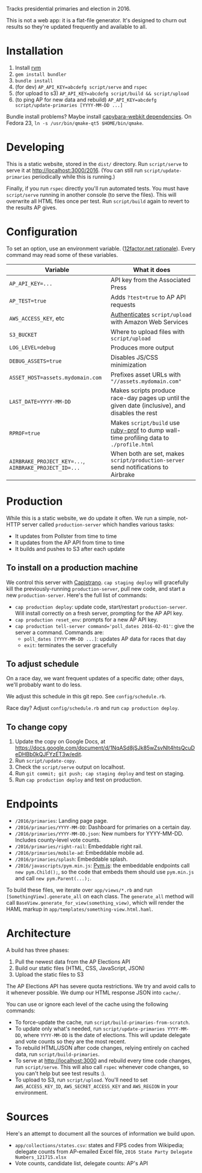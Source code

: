 Tracks presidential primaries and election in 2016.

This is not a web app: it is a flat-file generator. It's designed to churn out
results so they're updated frequently and available to all.

# Installation

1. Install [rvm](http://rvm.io)
2. `gem install bundler`
3. `bundle install`
4. (for dev) `AP_API_KEY=abcdefg script/serve` and `rspec`
5. (for upload to s3) `AP_API_KEY=abcdefg script/build && script/upload`
6. (to ping AP for new data and rebuild) `AP_API_KEY=abcdefg script/update-primaries [YYYY-MM-DD ...]`

Bundle install problems? Maybe install
[capybara-webkit dependencies](https://github.com/thoughtbot/capybara-webkit/wiki/Installing-Qt-and-compiling-capybara-webkit). On Fedora 23, `ln -s /usr/bin/qmake-qt5 $HOME/bin/qmake`.

# Developing

This is a static website, stored in the `dist/` directory. Run `script/serve` to
serve it at [http://localhost:3000/2016](http://localhost:3000/2016). (You can
still run `script/update-primaries` periodically while this is running.)

Finally, if you run `rspec` directly you'll run automated tests. You must
have `script/serve` running in another console (to serve the files). This will
overwrite all HTML files once per test. Run `script/build` again to revert to
the results AP gives.

# Configuration

To set an option, use an environment variable.
([12factor.net rationale](http://12factor.net/config)). Every command may read
some of these variables.

| Variable | What it does |
| -------- | ------------ |
| `AP_API_KEY=...` | API key from the Associated Press |
| `AP_TEST=true` | Adds `?test=true` to AP API requests |
| `AWS_ACCESS_KEY`, etc | [Authenticates](http://docs.aws.amazon.com/AWSEC2/latest/CommandLineReference/set-up-ec2-cli-linux.html) `script/upload` with Amazon Web Services |
| `S3_BUCKET` | Where to upload files with `script/upload` |
| `LOG_LEVEL=debug` | Produces more output |
| `DEBUG_ASSETS=true` | Disables JS/CSS minimization |
| `ASSET_HOST=assets.mydomain.com` | Prefixes asset URLs with `"//assets.mydomain.com"` |
| `LAST_DATE=YYYY-MM-DD` | Makes scripts produce race-day pages up until the given date (inclusive), and disables the rest |
| `RPROF=true` | Makes `script/build` use [ruby-prof](https://github.com/ruby-prof/ruby-prof) to dump wall-time profiling data to `./profile.html` |
| `AIRBRAKE_PROJECT_KEY=...`, `AIRBRAKE_PROJECT_ID=...` | When both are set, makes `script/production-server` send notifications to Airbrake |

# Production

While this is a static website, we do update it often. We run a simple, not-HTTP
server called `production-server` which handles various tasks:

* It updates from Pollster from time to time
* It updates from the AP API from time to time
* It builds and pushes to S3 after each update

## To install on a production machine

We control this server with [Capistrano](http://capistranorb.com/).
`cap staging deploy` will gracefully kill the previously-running
`production-server`, pull new code, and start a new `production-server`.
Here's the full list of commands:

* `cap production deploy`: update code, start/restart `production-server`. Will
  install correctly on a fresh server, prompting for the AP API key.
* `cap production reset_env`: prompts for a new AP API key.
* `cap production tell-server command='poll_dates 2016-02-01'`: give the server
  a command. Commands are:
  * `poll_dates [YYYY-MM-DD ...]`: updates AP data for races that day
  * `exit`: terminates the server gracefully

## To adjust schedule

On a race day, we want frequent updates of a specific date; other days, we'll
probably want to do less.

We adjust this schedule in this git repo. See `config/schedule.rb`.

Race day? Adjust `config/schedule.rb` and run `cap production deploy`.

## To change copy

1. Update the copy on Google Docs, at
   https://docs.google.com/document/d/1NqASd8jSJk85wZsvNlt4htsQcuDeDHBb0kQJFYzET3w/edit.
2. Run `script/update-copy`.
3. Check the `script/serve` output on localhost.
4. Run `git commit; git push; cap staging deploy` and test on staging.
5. Run `cap production deploy` and test on production.

# Endpoints

* `/2016/primaries`: Landing page page.
* `/2016/primaries/YYYY-MM-DD`: Dashboard for primaries on a certain day.
* `/2016/primaries/YYYY-MM-DD.json`: New numbers for YYYY-MM-DD. Includes
  county-level vote counts.
* `/2016/primaries/right-rail`: Embeddable right rail.
* `/2016/primaries/mobile-ad`: Embeddable mobile ad.
* `/2016/primaries/splash`: Embeddable splash.
* `/2016/javascripts/pym.min.js`: [Pym.js](http://blog.apps.npr.org/pym.js/):
  the embeddable endpoints call `new pym.Child();`, so the code that embeds
  them should use `pym.min.js` and call `new pym.Parent(...);`.

To build these files, we iterate over `app/views/*.rb` and run
`[SomethingView].generate_all` on each class. The `generate_all` method will
call `BaseView.generate_for_view(something_view)`, which will render the HAML
markup in `app/templates/something-view.html.haml`.

# Architecture

A build has three phases:

1. Pull the newest data from the AP Elections API
2. Build our static files (HTML, CSS, JavaScript, JSON)
3. Upload the static files to S3

The AP Elections API has severe quota restrictions. We try and avoid calls to
it whenever possible. We dump our HTML response JSON into `cache/`.

You can use or ignore each level of the cache using the following commands:

* To force-update the cache, run `script/build-primaries-from-scratch`.
* To update only what's needed, run `script/update-primaries YYYY-MM-DD`, where
  `YYYY-MM-DD` is the date of elections. This will update delegate and vote
  counts so they are the most recent.
* To rebuild HTML/JSON after code changes, relying entirely on cached data, run
  `script/build-primaries`.
* To serve at [http://localhost:3000](http://localhost:3000) and rebuild every
  time code changes, run `script/serve`. This will also call `rspec` whenever
  code changes, so you can't help but see test results :).
* To upload to S3, run `script/upload`. You'll need to set `AWS_ACCESS_KEY_ID`,
  `AWS_SECRET_ACCESS_KEY` and `AWS_REGION` in your environment.

# Sources

Here's an attempt to document all the sources of information we build upon.

* `app/collections/states.csv`: states and FIPS codes from Wikipedia; delegate
  counts from AP-emailed Excel file, `2016 State Party Delegate Numbers_121715.xlsx`
* Vote counts, candidate list, delegate counts: AP's API
